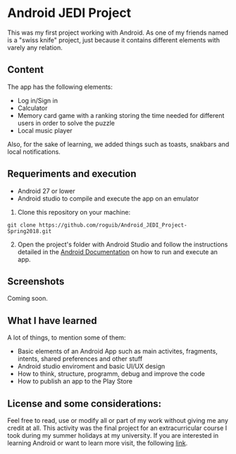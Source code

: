 # Android JEDI Project
This was my first project working with Android. As one of my friends named is a "swiss knife" project, just because it contains different elements with varely any relation.

## Content
The app has the following elements:
- Log in/Sign in
- Calculator
- Memory card game with a ranking storing the time needed for different users in order to solve the puzzle
- Local music player

Also, for the sake of learning, we added things such as toasts, snakbars and local notifications.

## Requeriments and execution
- Android 27 or lower
- Android studio to compile and execute the app on an emulator

1. Clone this repository on your machine:
```
git clone https://github.com/roguib/Android_JEDI_Project-Spring2018.git
```
2. Open the project's folder with Android Studio and follow the instructions detailed in the [Android Documentation](https://developer.android.com/studio/run/ "Android Documentation") on how to run and execute an app.

## Screenshots
Coming soon.

## What I have learned
A lot of things, to mention some of them:
- Basic elements of an Android App such as main activites, fragments, intents, shared preferences and other stuff
- Android studio enviroment and basic UI/UX design
- How to think, structure, programm, debug and improve the code
- How to publish an app to the Play Store

## License and some considerations:
Feel free to read, use or modify all or part of my work without giving me any credit at all. This activity was the final project for an extracurricular course I took during my summer holidays at my university.
If you are interested in learning Android or want to learn more visit, the following [link](http://android.jediupc.com/ "Jedi UPC").
